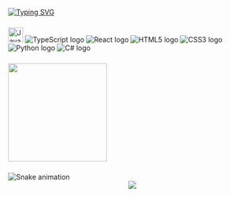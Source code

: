 <!-- Typing animation header -->
[![Typing SVG](https://readme-typing-svg.herokuapp.com?font=Fira+Code&duration=3000&pause=1000&color=36BCF7&vCenter=true&width=800&lines=Hi+%F0%9F%91%8B!+My+name+is+Gunal+N;I'm+a+B.Tech+Student,+from+India)](https://git.io/typing-svg)

###

<!-- Tech stack icons -->
<div class="tech-icons">
  <img src="https://cdn.jsdelivr.net/gh/devicons/devicon/icons/javascript/javascript-original.svg" height="30" alt="JavaScript logo" />
  <img src="https://cdn.jsdelivr.net/gh/devicons/devicon/icons/typescript/typescript-original.svg" alt="TypeScript logo" />
  <img src="https://cdn.jsdelivr.net/gh/devicons/devicon/icons/react/react-original.svg" alt="React logo" />
  <img src="https://cdn.jsdelivr.net/gh/devicons/devicon/icons/html5/html5-original.svg" alt="HTML5 logo" />
  <img src="https://cdn.jsdelivr.net/gh/devicons/devicon/icons/css3/css3-original.svg" alt="CSS3 logo" />
  <img src="https://cdn.jsdelivr.net/gh/devicons/devicon/icons/python/python-original.svg" alt="Python logo" />
  <img src="https://cdn.jsdelivr.net/gh/devicons/devicon/icons/csharp/csharp-original.svg" alt="C# logo" />
</div>


###

<!-- Coding gif -->
<img align="left" src="https://media.tenor.com/GfSX-u7VGM4AAAAM/coding.gif" height="200" />

<br clear="both">

###

<!-- Snake animation -->
<img src="https://profile-readme-generator.com/assets/snake.svg" alt="Snake animation" />



<div align="center">
  <img src="https://profile-counter.glitch.me/Najas06/count.svg?"  />
</div>
